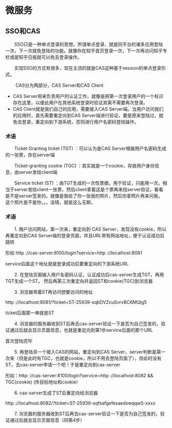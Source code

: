 # 微服务

## SSO和CAS

&emsp;&emsp;SSO只是一种单点登录的思想，所谓单点登录，就是同平台的诸多应用登陆一次，下一次就免登陆的功能。就像你在知乎首页登录一次，下一次再访问知乎专栏或是知乎日报就可以免去登录操作。

&emsp;&emsp;实现SSO的方式有很多，现在主流的就是CAS这种基于session的单点登录形式。

&emsp;&emsp; CAS分为两部分，CAS Server和CAS Client

- CAS Server用来负责用户的认证工作，就像是把第一次登录用户的一个标识存在这里，以便此用户在其他系统登录时验证其需不需要再次登录。
- CAS Client就是我们自己的应用，需要接入CAS Server端。当用户访问我们的应用时，首先需要重定向到CAS Server端进行验证，要是原来登陆过，就免去登录，重定向到下游系统，否则进行用户名密码登陆操作。

### 术语
&emsp;&emsp;Ticket Granting ticket (TGT) ：可以认为是CAS Server根据用户名密码生成的一张票，存在server端

&emsp;&emsp;Ticket-granting cookie (TGC) ：其实就是一个cookie，存放用户身份信息，由server发给client端

&emsp;&emsp;Service ticket (ST) ：由TGT生成的一次性票据，用于验证，只能用一次。相当于server发给client一张票，然后client拿着这是个票再来找server验证，看看是不是server签发的。就像是我给了你一张我的照片，然后你拿照片再来问我，这个照片是不是你。。。没错，就是这么无聊。

### 术语

&emsp;&emsp;1. 用户访问网站，第一次来，重定向到 CAS Server，发现没有cookie，所以再重定向到CAS Server端的登录页面，并且URL带有网站地址，便于认证成功后跳转

形如 http ://cas-server:8100/login?service=http ://localhost:8081

service后面这个地址就是登录成功后要重定向的下游系统URL

&emsp;&emsp;2. 在登陆页面输入用户名密码认证，认证成功后cas-server生成TGT，再用TGT生成一个ST。 然后再第三次重定向并返回ST和cookie(TGC)到浏览器


&emsp;&emsp;3. 浏览器带着ST再访问想要访问的地址

http ://localhost:8081/?ticket=ST-25939-sqbDVZcuSvrvBC6MQlg5

ticket后面那一串就是ST


&emsp;&emsp;4. 浏览器的服务器收到ST后再去cas-server验证一下是否为自己签发的，验证通过后就会显示页面信息，也就是重定向到第1步service后面的那个URL

首次登陆完毕


&emsp;&emsp;5. 再登陆另一个接入CAS的网站，重定向到CAS Server，server判断是第一次来（但是此时有TGC，也就是cookie，所以不用去登陆页面了），但此时没有ST，去cas-server申请一个吧！于是重定向到cas-server

形如：http: //cas-server:8100/login?service=http ://localhost:8082 && TGC(cookie) (传目标地址和cookie）


&emsp;&emsp;6. cas-server生成了ST后重定向给浏览器

http ://localhost:8082/?ticket=ST-25939-sqfsafgefesaedswqqw5-xxxx


&emsp;&emsp;7. 浏览器的服务器收到ST后再去cas-server验证一下是否为自己签发的，验证通过后就会显示页面信息（同第4步）


